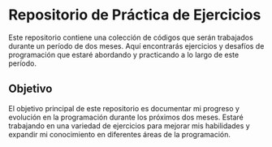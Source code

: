 # Repositorio de Práctica de Ejercicios

Este repositorio contiene una colección de códigos que serán trabajados durante un período de dos meses. Aquí encontrarás ejercicios y desafíos de programación que estaré abordando y practicando a lo largo de este período.

## Objetivo

El objetivo principal de este repositorio es documentar mi progreso y evolución en la programación durante los próximos dos meses. Estaré trabajando en una variedad de ejercicios para mejorar mis habilidades y expandir mi conocimiento en diferentes áreas de la programación.


    